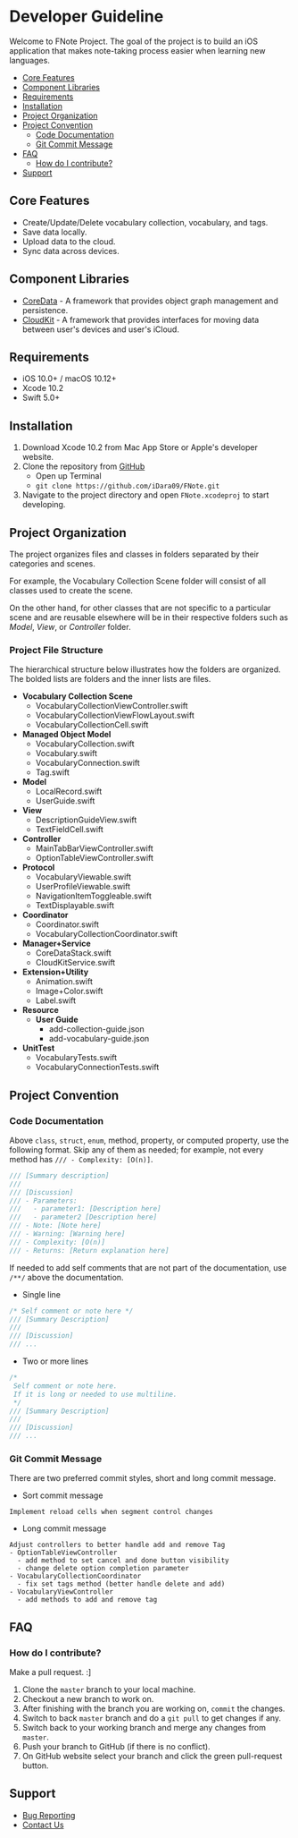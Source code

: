 # Developer Guideline <!-- omit in toc -->

Welcome to FNote Project. The goal of the project is to build an iOS application that makes note-taking process easier when learning new languages.

- [Core Features](#core-features)
- [Component Libraries](#component-libraries)
- [Requirements](#requirements)
- [Installation](#installation)
- [Project Organization](#project-organization)
- [Project Convention](#project-convention)
  - [Code Documentation](#code-documentation)
  - [Git Commit Message](#git-commit-message)
- [FAQ](#faq)
  - [How do I contribute?](#how-do-i-contribute)
- [Support](#support)

## Core Features

- Create/Update/Delete vocabulary collection, vocabulary, and tags.
- Save data locally.
- Upload data to the cloud.
- Sync data across devices.

## Component Libraries

- [CoreData][coredatalink] - A framework that provides object graph management and persistence.
- [CloudKit][cloudkitlink] - A framework that provides interfaces for moving data between user's devices and user's iCloud.

## Requirements

- iOS 10.0+ / macOS 10.12+
- Xcode 10.2
- Swift 5.0+

## Installation

1. Download Xcode 10.2 from Mac App Store or Apple's developer website.
2. Clone the repository from [GitHub](https://github.com/iDara09/FNote)
   - Open up Terminal
   - `git clone https://github.com/iDara09/FNote.git`
3. Navigate to the project directory and open `FNote.xcodeproj` to start developing.

## Project Organization

The project organizes files and classes in folders separated by their categories and scenes.

For example, the Vocabulary Collection Scene folder will consist of all classes used to create the scene.

On the other hand, for other classes that are not specific to a particular scene and are reusable elsewhere will be in their respective folders such as *Model*, *View*, or *Controller* folder.

### Project File Structure <!-- omit in toc -->

The hierarchical structure below illustrates how the folders are organized. The bolded lists are folders and the inner lists are files.

- **Vocabulary Collection Scene**
  - VocabularyCollectionViewController.swift
  - VocabularyCollectionViewFlowLayout.swift
  - VocabularyCollectionCell.swift
- **Managed Object Model**
  - VocabularyCollection.swift
  - Vocabulary.swift
  - VocabularyConnection.swift
  - Tag.swift
- **Model**
  - LocalRecord.swift
  - UserGuide.swift
- **View**
  - DescriptionGuideView.swift
  - TextFieldCell.swift
- **Controller**
  - MainTabBarViewController.swift
  - OptionTableViewController.swift
- **Protocol**
  - VocabularyViewable.swift
  - UserProfileViewable.swift
  - NavigationItemToggleable.swift
  - TextDisplayable.swift
- **Coordinator**
  - Coordinator.swift
  - VocabularyCollectionCoordinator.swift
- **Manager+Service**
  - CoreDataStack.swift
  - CloudKitService.swift
- **Extension+Utility**
  - Animation.swift
  - Image+Color.swift
  - Label.swift
- **Resource**
  - **User Guide**
    - add-collection-guide.json
    - add-vocabulary-guide.json
- **UnitTest**
  - VocabularyTests.swift
  - VocabularyConnectionTests.swift

## Project Convention

### Code Documentation

Above `class`, `struct`, `enum`, method, property, or computed property, use the following format. Skip any of them as needed; for example, not every method has `/// - Complexity: [O(n)]`.

``` Swift
/// [Summary description]
///
/// [Discussion]
/// - Parameters:
///   - parameter1: [Description here]
///   - parameter2 [Description here]
/// - Note: [Note here]
/// - Warning: [Warning here]
/// - Complexity: [O(n)]
/// - Returns: [Return explanation here]
```

If needed to add self comments that are not part of the documentation, use `/**/` above the documentation.

- Single line

``` Swift
/* Self comment or note here */
/// [Summary Description]
///
/// [Discussion]
/// ...
```

- Two or more lines

``` Swift
/*
 Self comment or note here.
 If it is long or needed to use multiline.
 */
/// [Summary Description]
///
/// [Discussion]
/// ...
```

### Git Commit Message

There are two preferred commit styles, short and long commit message.

- Sort commit message

``` code
Implement reload cells when segment control changes
```

- Long commit message

``` code
Adjust controllers to better handle add and remove Tag
- OptionTableViewController
  - add method to set cancel and done button visibility
  - change delete option completion parameter
- VocabularyCollectionCoordinator
  - fix set tags method (better handle delete and add)
- VocabularyViewController
  - add methods to add and remove tag
```

## FAQ

### How do I contribute?

Make a pull request. :]

1. Clone the `master` branch to your local machine.
2. Checkout a new branch to work on.
3. After finishing with the branch you are working on, `commit` the changes.
4. Switch to back `master` branch and do a `git pull` to get changes if any.
5. Switch back to your working branch and merge any changes from `master`.
6. Push your branch to GitHub (if there is no conflict).
7. On GitHub website select your branch and click the green pull-request button.

## Support

- [Bug Reporting][emailto]
- [Contact Us][emailto]

[coredatalink]: https://developer.apple.com/documentation/coredata
[cloudkitlink]: https://developer.apple.com/documentation/cloudkit
[emailto]: mailto:bdaradev@gmail.com